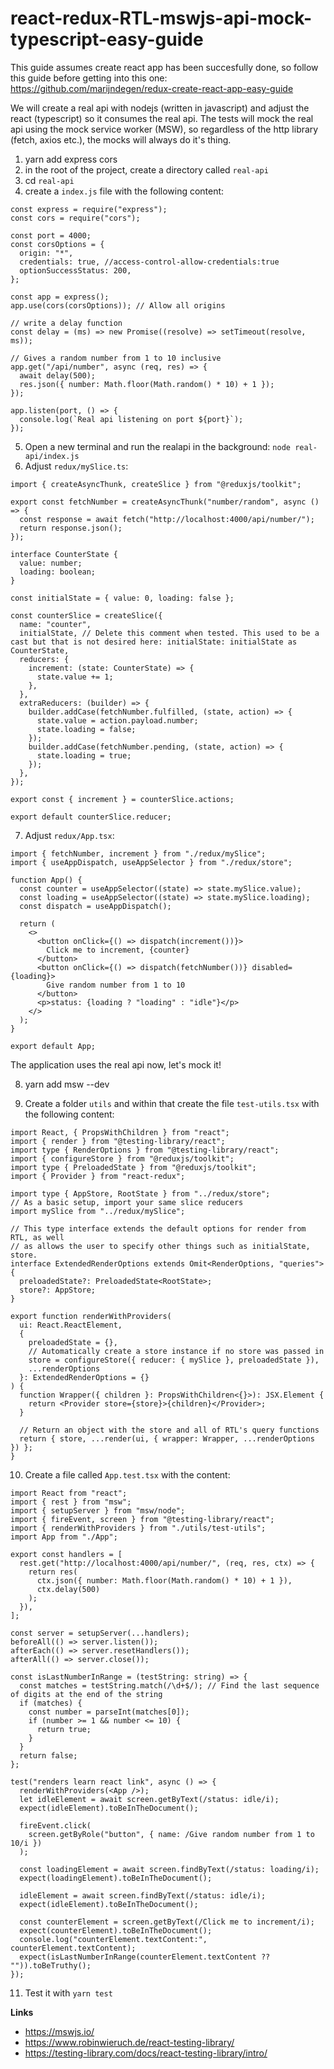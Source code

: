 # react-redux-RTL-mswjs-api-mock-typescript-easy-guide

This guide assumes create react app has been succesfully done, so follow this guide before getting into this one: https://github.com/marijndegen/redux-create-react-app-easy-guide

We will create a real api with nodejs (written in javascript) and adjust the react (typescript) so it consumes the real api. The tests will mock the real api using the mock service worker (MSW), so regardless of the http library (fetch, axios etc.), the mocks will always do it's thing.

1. yarn add express cors 
2. in the root of the project, create a directory called `real-api`
3. cd `real-api`
4. create a `index.js` file with the following content:

```
const express = require("express");
const cors = require("cors");

const port = 4000;
const corsOptions = {
  origin: "*",
  credentials: true, //access-control-allow-credentials:true
  optionSuccessStatus: 200,
};

const app = express();
app.use(cors(corsOptions)); // Allow all origins

// write a delay function
const delay = (ms) => new Promise((resolve) => setTimeout(resolve, ms));

// Gives a random number from 1 to 10 inclusive
app.get("/api/number", async (req, res) => {
  await delay(500);
  res.json({ number: Math.floor(Math.random() * 10) + 1 });
});

app.listen(port, () => {
  console.log(`Real api listening on port ${port}`);
});

```

5. Open a new terminal and run the realapi in the background: `node real-api/index.js`
6. Adjust `redux/mySlice.ts`:

```
import { createAsyncThunk, createSlice } from "@reduxjs/toolkit";

export const fetchNumber = createAsyncThunk("number/random", async () => {
  const response = await fetch("http://localhost:4000/api/number/");
  return response.json();
});

interface CounterState {
  value: number;
  loading: boolean;
}

const initialState = { value: 0, loading: false };

const counterSlice = createSlice({
  name: "counter",
  initialState, // Delete this comment when tested. This used to be a cast but that is not desired here: initialState: initialState as CounterState,
  reducers: {
    increment: (state: CounterState) => {
      state.value += 1;
    },
  },
  extraReducers: (builder) => {
    builder.addCase(fetchNumber.fulfilled, (state, action) => {
      state.value = action.payload.number;
      state.loading = false;
    });
    builder.addCase(fetchNumber.pending, (state, action) => {
      state.loading = true;
    });
  },
});

export const { increment } = counterSlice.actions;

export default counterSlice.reducer;
```

7. Adjust `redux/App.tsx`:

```
import { fetchNumber, increment } from "./redux/mySlice";
import { useAppDispatch, useAppSelector } from "./redux/store";

function App() {
  const counter = useAppSelector((state) => state.mySlice.value);
  const loading = useAppSelector((state) => state.mySlice.loading);
  const dispatch = useAppDispatch();

  return (
    <>
      <button onClick={() => dispatch(increment())}>
        Click me to increment, {counter}
      </button>
      <button onClick={() => dispatch(fetchNumber())} disabled={loading}>
        Give random number from 1 to 10
      </button>
      <p>status: {loading ? "loading" : "idle"}</p>
    </>
  );
}

export default App;
```

The application uses the real api now, let's mock it!

8. yarn add msw --dev

9. Create a folder `utils` and within that create the file `test-utils.tsx` with the following content:
```
import React, { PropsWithChildren } from "react";
import { render } from "@testing-library/react";
import type { RenderOptions } from "@testing-library/react";
import { configureStore } from "@reduxjs/toolkit";
import type { PreloadedState } from "@reduxjs/toolkit";
import { Provider } from "react-redux";

import type { AppStore, RootState } from "../redux/store";
// As a basic setup, import your same slice reducers
import mySlice from "../redux/mySlice";

// This type interface extends the default options for render from RTL, as well
// as allows the user to specify other things such as initialState, store.
interface ExtendedRenderOptions extends Omit<RenderOptions, "queries"> {
  preloadedState?: PreloadedState<RootState>;
  store?: AppStore;
}

export function renderWithProviders(
  ui: React.ReactElement,
  {
    preloadedState = {},
    // Automatically create a store instance if no store was passed in
    store = configureStore({ reducer: { mySlice }, preloadedState }),
    ...renderOptions
  }: ExtendedRenderOptions = {}
) {
  function Wrapper({ children }: PropsWithChildren<{}>): JSX.Element {
    return <Provider store={store}>{children}</Provider>;
  }

  // Return an object with the store and all of RTL's query functions
  return { store, ...render(ui, { wrapper: Wrapper, ...renderOptions }) };
}
```

10. Create a file called `App.test.tsx` with the content:
```
import React from "react";
import { rest } from "msw";
import { setupServer } from "msw/node";
import { fireEvent, screen } from "@testing-library/react";
import { renderWithProviders } from "./utils/test-utils";
import App from "./App";

export const handlers = [
  rest.get("http://localhost:4000/api/number/", (req, res, ctx) => {
    return res(
      ctx.json({ number: Math.floor(Math.random() * 10) + 1 }),
      ctx.delay(500)
    );
  }),
];

const server = setupServer(...handlers);
beforeAll(() => server.listen());
afterEach(() => server.resetHandlers());
afterAll(() => server.close());

const isLastNumberInRange = (testString: string) => {
  const matches = testString.match(/\d+$/); // Find the last sequence of digits at the end of the string
  if (matches) {
    const number = parseInt(matches[0]);
    if (number >= 1 && number <= 10) {
      return true;
    }
  }
  return false;
};

test("renders learn react link", async () => {
  renderWithProviders(<App />);
  let idleElement = await screen.getByText(/status: idle/i);
  expect(idleElement).toBeInTheDocument();

  fireEvent.click(
    screen.getByRole("button", { name: /Give random number from 1 to 10/i })
  );

  const loadingElement = await screen.findByText(/status: loading/i);
  expect(loadingElement).toBeInTheDocument();

  idleElement = await screen.findByText(/status: idle/i);
  expect(idleElement).toBeInTheDocument();

  const counterElement = screen.getByText(/Click me to increment/i);
  expect(counterElement).toBeInTheDocument();
  console.log("counterElement.textContent:", counterElement.textContent);
  expect(isLastNumberInRange(counterElement.textContent ?? "")).toBeTruthy();
});
```

11. Test it with `yarn test`

**Links** 
- https://mswjs.io/
- https://www.robinwieruch.de/react-testing-library/
- https://testing-library.com/docs/react-testing-library/intro/
